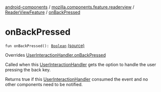 [android-components](../../index.md) / [mozilla.components.feature.readerview](../index.md) / [ReaderViewFeature](index.md) / [onBackPressed](./on-back-pressed.md)

# onBackPressed

`fun onBackPressed(): `[`Boolean`](https://kotlinlang.org/api/latest/jvm/stdlib/kotlin/-boolean/index.html) [(source)](https://github.com/mozilla-mobile/android-components/blob/master/components/feature/readerview/src/main/java/mozilla/components/feature/readerview/ReaderViewFeature.kt#L118)

Overrides [UserInteractionHandler.onBackPressed](../../mozilla.components.support.base.feature/-user-interaction-handler/on-back-pressed.md)

Called when this [UserInteractionHandler](../../mozilla.components.support.base.feature/-user-interaction-handler/index.md) gets the option to handle the user pressing the back key.

Returns true if this [UserInteractionHandler](../../mozilla.components.support.base.feature/-user-interaction-handler/index.md) consumed the event and no other components need to be notified.

